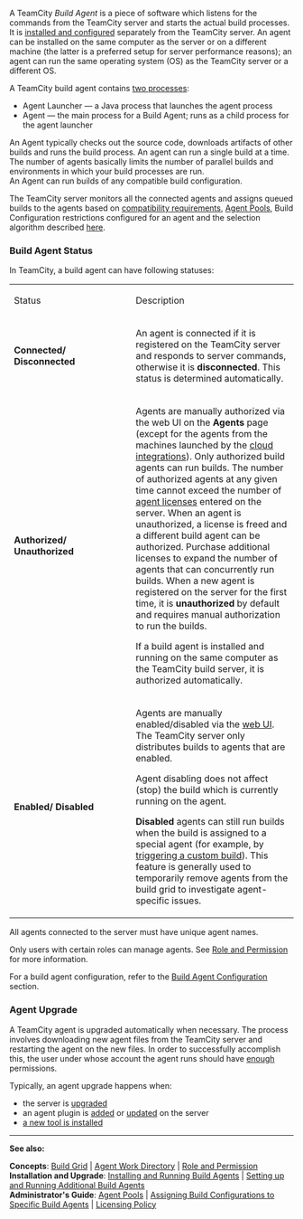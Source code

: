 [//]: # (title: Build Agent)
[//]: # (auxiliary-id: Build Agent)
A TeamCity _Build Agent_ is a piece of software which listens for the commands from the TeamCity server and starts the actual build processes. It is [installed and configured](setting-up-and-running-additional-build-agents.md) separately from the TeamCity server. An agent can be installed on the same computer as the server or on a different machine (the latter is a preferred setup for server performance reasons); an agent can run the same operating system (OS) as the TeamCity server or a different OS. 

<tag-list of="chapter" mode="tree" depth="4"/>

A TeamCity build agent contains [two processes](configuring-build-agent-startup-properties.md):   
* Agent Launcher — a Java process that launches the agent process
* Agent — the main process for a Build Agent; runs as a child process for the agent launcher

An Agent typically checks out the source code, downloads artifacts of other builds and runs the build process. An agent can run a single build at a time. The number of agents basically limits the number of parallel builds and environments in which your build processes are run.   
An Agent can run builds of any compatible build configuration.

The TeamCity server monitors all the connected agents and assigns queued builds to the agents based on [compatibility requirements](agent-requirements.md), [Agent Pools](agent-pools.md), Build Configuration restrictions configured for an agent and the selection algorithm described [here](build-queue.md).

### Build Agent Status

In TeamCity, a build agent can have following statuses:

<table><tr>

<td width="200">

Status


</td>

<td>

Description


</td></tr><tr>

<td>

__Connected/ Disconnected__


</td>

<td>

An agent is connected if it is registered on the TeamCity server and responds to server commands, otherwise it is __disconnected__. This status is determined automatically.


</td></tr><tr>

<td>

<anchor name="agent-authorization"/>

__Authorized/ Unauthorized__


</td>

<td>

Agents are manually authorized via the web UI on the __Agents__ page (except for the agents from the machines launched by the [cloud integrations](teamcity-integration-with-cloud-solutions.md)). Only authorized build agents can run builds. The number of authorized agents at any given time cannot exceed the number of [agent licenses](licensing-policy.md#Number+of+Agents) entered on the server. When an agent is unauthorized, a license is freed and a different build agent can be authorized. Purchase additional licenses to expand the number of agents that can concurrently run builds. When a new agent is registered on the server for the first time, it is __unauthorized__ by default and requires manual authorization to run the builds.

 If a build agent is installed and running on the same computer as the TeamCity build server, it is authorized automatically.


</td></tr><tr>

<td>

<anchor name="enable-agent"/>

__Enabled/ Disabled__


</td>

<td>

Agents are manually enabled/disabled via the [web UI](build-agents-configuration-and-maintenance.md#Enabling%2FDisabling+Agents+via+UI). The TeamCity server only distributes builds to agents that are enabled.

 Agent disabling does not affect (stop) the build which is currently running on the agent.

__Disabled__ agents can still run builds when the build is assigned to a special agent (for example, by [triggering a custom build](triggering-a-custom-build.md)). This feature is generally used to temporarily remove agents from the build grid to investigate agent\-specific issues.


</td></tr></table>

All agents connected to the server must have unique agent names.

Only users with certain roles can manage agents. See [Role and Permission](role-and-permission.md) for more information.

For a build agent configuration, refer to the [Build Agent Configuration](build-agent-configuration.md) section.

### Agent Upgrade

A TeamCity agent is upgraded automatically when necessary. The process involves downloading new agent files from the TeamCity server and restarting the agent on the new files. In order to successfully accomplish this, the user under whose account the agent runs should have [enough](setting-up-and-running-additional-build-agents.md#Necessary+OS+and+environment+permissions) permissions.

Typically, an agent upgrade happens when:
* the server is [upgraded](upgrade.md#Upgrading+TeamCity+Server)
* an agent plugin is [added](installing-additional-plugins.md) or [updated](https://plugins.jetbrains.com/docs/teamcity/plugins-packaging.html#PluginsPackaging-AgentUpgradeonUpdatingPlugins) on the server
* [a new tool is installed ](installing-agent-tools.md)
 __  __

__See also:__


__Concepts__: [Build Grid](build-grid.md) | [Agent Work Directory](agent-work-directory.md) | [Role and Permission](role-and-permission.md)   
__Installation and Upgrade__: [Installing and Running Build Agents](installation.md) | [Setting up and Running Additional Build Agents](setting-up-and-running-additional-build-agents.md)   
__Administrator's Guide__: [Agent Pools](agent-pools.md) | [Assigning Build Configurations to Specific Build Agents](assigning-build-configurations-to-specific-build-agents.md) | [Licensing Policy](licensing-policy.md)
